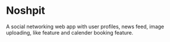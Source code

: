 # Noshpit
A social networking web app with user profiles, news feed, image uploading, like feature and calender booking feature.

